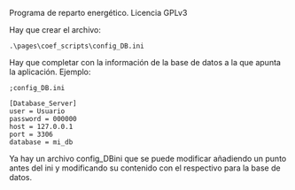 Programa de reparto energético. Licencia GPLv3

Hay que crear el archivo:

    .\pages\coef_scripts\config_DB.ini

Hay que completar con la información de la base de datos a la que apunta la aplicación. Ejemplo:

    ;config_DB.ini

    [Database_Server]
    user = Usuario
    password = 000000
    host = 127.0.0.1
    port = 3306
    database = mi_db

Ya hay un archivo config_DBini que se puede modificar añadiendo un punto antes del ini y modificando su contenido con el respectivo para la base de datos.